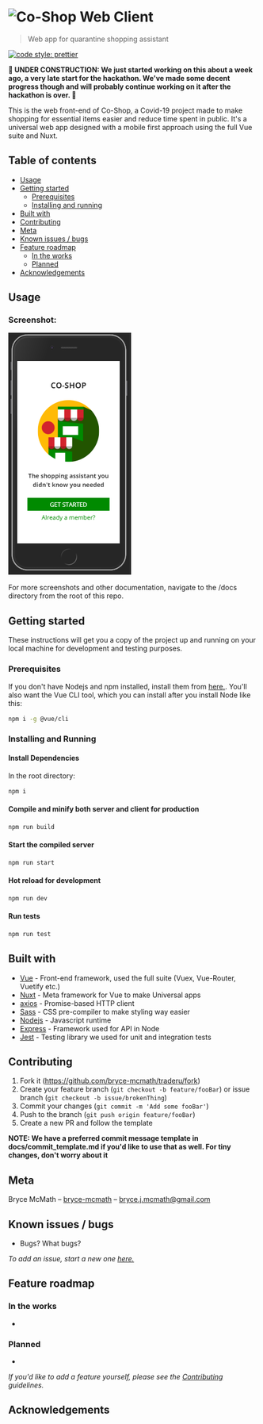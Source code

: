 # ![Co-Shop Web Client](https://github.com/Co-Shop/coshop-web-client/blob/master/assets/logo.png?raw=true)

> Web app for quarantine shopping assistant

<!-- Badges -->

[![code style: prettier](https://img.shields.io/badge/code_style-prettier-ff69b4.svg)](https://github.com/prettier/prettier)

**🚧 UNDER CONSTRUCTION: We just started working on this about a week ago, a very late start for the hackathon. We've made some decent progress though and will probably continue working on it after the hackathon is over. 🚧**

This is the web front-end of Co-Shop, a Covid-19 project made to make shopping for essential items easier and reduce time spent in public. It's a universal web app designed with a mobile first approach using the full Vue suite and Nuxt.

## Table of contents

- [Usage](#usage)
- [Getting started](#getting-started)
  - [Prerequisites](#prerequisites)
  - [Installing and running](#installing-and-running)
- [Built with](#built-with)
- [Contributing](#contributing)
- [Meta](#meta)
- [Known issues / bugs](#known-issues-/-bugs)
- [Feature roadmap](#feature-roadmap)
  - [In the works](#in-the-works)
  - [Planned](#planned)
- [Acknowledgements](#acknowledgements)

## Usage

<!-- Gifs and Screenshots -->

### Screenshot:

![Landing](https://github.com/Co-Shop/coshop-web-client/blob/master/docs/landing.png?raw=true)

For more screenshots and other documentation, navigate to the /docs directory from the root of this repo.

## Getting started

These instructions will get you a copy of the project up and running on your local machine for development and testing purposes.

### Prerequisites

If you don't have Nodejs and npm installed, install them from [here.](https://nodejs.org/en/). You'll also want the Vue CLI tool, which you can install after you install Node like this:

```sh
npm i -g @vue/cli
```

### Installing and Running

#### Install Dependencies

In the root directory:

```sh
npm i
```

#### Compile and minify both server and client for production

```sh
npm run build
```

#### Start the compiled server

```sh
npm run start
```

#### Hot reload for development

```sh
npm run dev
```

#### Run tests

```sh
npm run test
```

## Built with

- [Vue](https://vuejs.org) - Front-end framework, used the full suite (Vuex, Vue-Router, Vuetify etc.)
- [Nuxt](https://nuxtjs.org) - Meta framework for Vue to make Universal apps
- [axios](https://github.com/axios/axios) - Promise-based HTTP client
- [Sass](https://sass-lang.com) - CSS pre-compiler to make styling way easier
- [Nodejs](https://nodejs.org/en) - Javascript runtime
- [Express](https://expressjs.com) - Framework used for API in Node
- [Jest](https://jestjs.io) - Testing library we used for unit and integration tests

## Contributing

1. Fork it (<https://github.com/bryce-mcmath/traderu/fork>)
2. Create your feature branch (`git checkout -b feature/fooBar`) or issue branch (`git checkout -b issue/brokenThing`)
3. Commit your changes (`git commit -m 'Add some fooBar'`)
4. Push to the branch (`git push origin feature/fooBar`)
5. Create a new PR and follow the template

**NOTE: We have a preferred commit message template in docs/commit_template.md if you'd like to use that as well. For tiny changes, don't worry about it**

## Meta

Bryce McMath – [bryce-mcmath](https://github.com/bryce-mcmath) – bryce.j.mcmath@gmail.com

## Known issues / bugs

- Bugs? What bugs?

_To add an issue, start a new one [here.](https://github.com/bryce-mcmath/traderu/issues)_

## Feature roadmap

### In the works

-

### Planned

-

_If you'd like to add a feature yourself, please see the [Contributing](#contributing) guidelines._

## Acknowledgements
